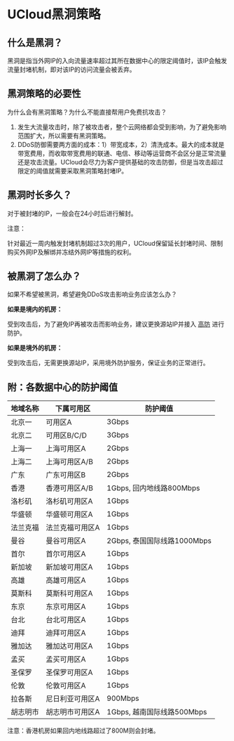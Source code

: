 

# UCloud黑洞策略

## 什么是黑洞？

黑洞是指当外网IP的入向流量速率超过其所在数据中心的限定阈值时，该IP会触发流量封堵机制，即对该IP的访问流量会被丢弃。

## 黑洞策略的必要性

为什么会有黑洞策略？为什么不能直接帮用户免费抗攻击？

1.  发生大流量攻击时，除了被攻击者，整个云网络都会受到影响，为了避免影响范围扩大，所以需要有黑洞策略。
2.  DDoS防御需要两方面的成本：1）带宽成本，2）清洗成本。最大的成本就是带宽费用，而收取带宽费用的联通、电信、移动等运营商不会区分是正常流量还是攻击流量。UCloud会尽力为客户提供基础的攻击防御，但是当攻击超过限定的阈值就需要采取黑洞策略封堵IP。

## 黑洞时长多久？

对于被封堵的IP，一般会在24小时后进行解封。

<wrap em>注意：

针对最近一周内触发封堵机制超过3次的用户，UCloud保留延长封堵时间、限制购买外网IP及解绑并冻结外网IP等措施的权利。</wrap>

## 被黑洞了怎么办？

如果不希望被黑洞，希望避免DDoS攻击影响业务应该怎么办？

**如果是境内的机房：**

受到攻击后，为了避免IP再被攻击而影响业务，建议更换源站IP并接入
[高防](/uantiddos/uads/README) 进行防护。

**如果是境外的机房：**

受到攻击后，无需更换源站IP，采用境外防护服务，保证业务的正常进行。

## 附：各数据中心的防护阈值

| 地域名称 | 下属可用区    | 防护阈值  |
| ---- | -------- | ----- |
| 北京一  | 可用区A     | 3Gbps |
| 北京二  | 可用区B/C/D | 3Gbps |
| 上海一  | 上海可用区A   | 2Gbps |
| 上海二  | 上海可用区A/B | 2Gbps |
| 广东   | 广东可用区B   | 2Gbps |
| 香港	| 香港可用区A/B |	1Gbps, 回内地线路800Mbps|
| 洛杉矶	| 洛杉矶可用区A |	1Gbps|
| 华盛顿	| 华盛顿可用区A |	1Gbps|
| 法兰克福|	法兰克福可用区A	|1Gbps|
| 曼谷	| 曼谷可用区A |	2Gbps, 泰国国际线路1000Mbps|
| 首尔	| 首尔可用区A |	1Gbps|
| 新加坡	| 新加坡可用区A | 1Gbps|
| 高雄	| 高雄可用区A |	1Gbps|
| 莫斯科	| 莫斯科可用区A |	1Gbps|
| 东京	| 东京可用区A |	1Gbps|
| 台北	| 台北可用区A |	1Gbps|
| 迪拜	| 迪拜可用区A |	1Gbps|
| 雅加达	| 雅加达可用区A |	1Gbps|
| 孟买	| 孟买可用区A |	1Gbps|
| 圣保罗	| 圣保罗可用区A |	1Gbps|
| 伦敦	| 伦敦可用区A|	1Gbps |
| 拉各斯	| 尼日利亚可用区A |	900Mbps|
| 胡志明市	| 胡志明市可用区A |	1Gbps, 越南国际线路500Mbps|

<wrap em>注意：香港机房如果回内地线路超过了800M则会封堵。</wrap>
